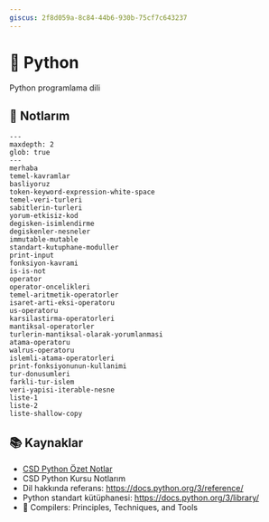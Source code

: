 ```yaml
---
giscus: 2f8d059a-8c84-44b6-930b-75cf7c643237
---
```


# 🐍 Python

Python programlama dili

## 📝 Notlarım

```{toctree}
---
maxdepth: 2
glob: true
---
merhaba
temel-kavramlar
basliyoruz
token-keyword-expression-white-space
temel-veri-turleri
sabitlerin-turleri
yorum-etkisiz-kod
degisken-isimlendirme
degiskenler-nesneler
immutable-mutable
standart-kutuphane-moduller
print-input
fonksiyon-kavrami
is-is-not
operator
operator-oncelikleri
temel-aritmetik-operatorler
isaret-arti-eksi-operatoru
us-operatoru
karsilastirma-operatorleri
mantiksal-operatorler
turlerin-mantiksal-olarak-yorumlanmasi
atama-operatoru
walrus-operatoru
islemli-atama-operatorleri
print-fonksiyonunun-kullanimi
tur-donusumleri
farkli-tur-islem
veri-yapisi-iterable-nesne
liste-1
liste-2
liste-shallow-copy
```

## 📚 Kaynaklar

- [CSD Python Özet Notlar](https://github.com/CSD-1993/KursNotlari/blob/master/Python-OzetNotlar-Ornekler.txt)
- CSD Python Kursu Notlarım
- Dil hakkında referans: <https://docs.python.org/3/reference/>
- Python standart kütüphanesi: <https://docs.python.org/3/library/>
- 📖 Compilers: Principles, Techniques, and Tools
